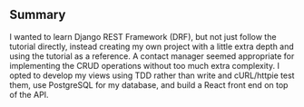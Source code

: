## Summary

I wanted to learn Django REST Framework (DRF), but not just follow the tutorial directly, instead creating my own project with a little extra depth and using the tutorial as a reference. A contact manager seemed appropriate for implementing the CRUD operations without too much extra complexity. I opted to develop my views using TDD rather than write and cURL/httpie test them, use PostgreSQL for my database, and build a React front end on top of the API.